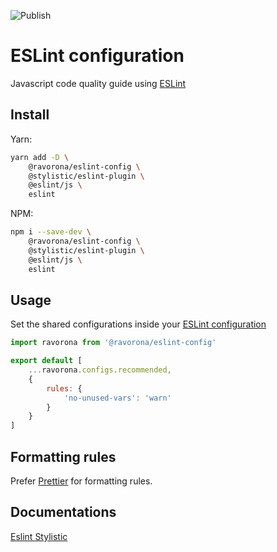 ![Publish](https://github.com/ravorona/eslint-config/actions/workflows/publish.yml/badge.svg)

# ESLint configuration

Javascript code quality guide using [ESLint](https://eslint.org)

## Install

Yarn:

```bash
yarn add -D \
    @ravorona/eslint-config \
    @stylistic/eslint-plugin \
    @eslint/js \
    eslint
```

NPM:

```bash
npm i --save-dev \
    @ravorona/eslint-config \
    @stylistic/eslint-plugin \
    @eslint/js \
    eslint
```

## Usage

Set the shared configurations inside your [ESLint configuration](https://eslint.org/docs/user-guide/configuring)

```js
import ravorona from '@ravorona/eslint-config'

export default [
    ...ravorona.configs.recommended,
    {
        rules: {
            'no-unused-vars': 'warn'
        }
    }
]
```

## Formatting rules

Prefer [Prettier](https://prettier.io) for formatting rules.

## Documentations

[Eslint Stylistic](https://eslint.style)
